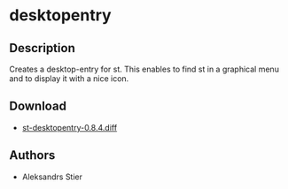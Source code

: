 desktopentry
============

Description
-----------
Creates a desktop-entry for st. This enables to find st in a graphical menu and
to display it with a nice icon.

Download
--------
* [st-desktopentry-0.8.4.diff](st-desktopentry-0.8.4.diff)

Authors
-------
* Aleksandrs Stier
